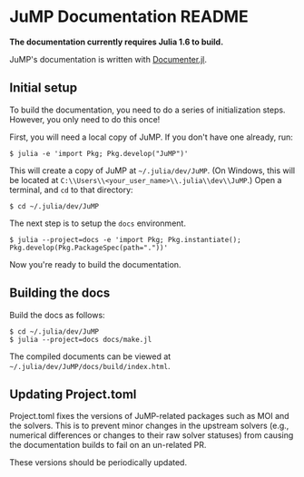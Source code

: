 # JuMP Documentation README

**The documentation currently requires Julia 1.6 to build.**

JuMP's documentation is written with [Documenter.jl](https://github.com/JuliaDocs/Documenter.jl).

## Initial setup

To build the documentation, you need to do a series of initialization steps.
However, you only need to do this once!

First, you will need a local copy of JuMP. If you don't have one already, run:
```
$ julia -e 'import Pkg; Pkg.develop("JuMP")'
```

This will create a copy of JuMP at `~/.julia/dev/JuMP`. (On Windows, this will
be located at `C:\\Users\\<your_user_name>\\.julia\\dev\\JuMP`.) Open a terminal,
and `cd` to that directory:
```
$ cd ~/.julia/dev/JuMP
```

The next step is to setup the `docs` environment.
```
$ julia --project=docs -e 'import Pkg; Pkg.instantiate(); Pkg.develop(Pkg.PackageSpec(path="."))'
```

Now you're ready to build the documentation.

## Building the docs

Build the docs as follows:
```
$ cd ~/.julia/dev/JuMP
$ julia --project=docs docs/make.jl
```

The compiled documents can be viewed at `~/.julia/dev/JuMP/docs/build/index.html`.

## Updating Project.toml

Project.toml fixes the versions of JuMP-related packages such as MOI and the
solvers. This is to prevent minor changes in the upstream solvers (e.g.,
numerical differences or changes to their raw solver statuses) from causing the
documentation builds to fail on an un-related PR.

These versions should be periodically updated.
